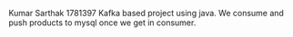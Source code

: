 Kumar Sarthak
1781397
 Kafka based project using java.
 We consume and push products to mysql once we get in consumer.

